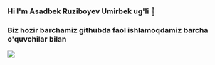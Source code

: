 ### Hi I'm Asadbek Ruziboyev Umirbek ug'li 👋
<h3>Biz hozir barchamiz githubda faol ishlamoqdamiz barcha o'quvchilar bilan</h3>
<img src="https://www.google.com/search?sca_esv=552cc63295dd074f&sxsrf=AE3TifM2UU7fcA9UjO9QRQLtNmYGtuwKsA:1759390785751&udm=2&fbs=AIIjpHxU7SXXniUZfeShr2fp4giZ1Y6MJ25_tmWITc7uy4KIeoJTKjrFjVxydQWqI2NcOhYPURIv2wPgv_w_sE_0Sc6QqqU7k8cSQndc5mTXCIWHa5yWh8UZLeaMB2TzsL707pc1UdUOyvWrdH9KzB0rwa56e4sZMK6yB9HCSc5sZ95qH7WhtZ4UgYYwhFKAtUJ9yDKl7bQ8&q=imgur&sa=X&ved=2ahUKEwi17ri2gYWQAxUASfEDHfu0L3oQtKgLegQIGxAB&biw=1536&bih=762&dpr=1.25#vhid=V0dKP6pii1o9QM&vssid=mosaic">
<!--
**asadbek11211/asadbek11211** is a ✨ _special_ ✨ repository because its `README.md` (this file) appears on your GitHub profile.

Here are some ideas to get you started:

- 🔭 I’m currently working on ...
- 🌱 I’m currently learning ...
- 👯 I’m looking to collaborate on ...
- 🤔 I’m looking for help with ...
- 💬 Ask me about ...
- 📫 How to reach me: ...
- 😄 Pronouns: ...
- ⚡ Fun fact: ...
-->
